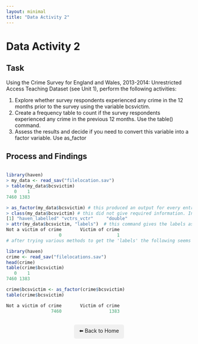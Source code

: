 ```yaml
---
layout: minimal
title: "Data Activity 2"
---
```


# Data Activity 2

## Task

Using the Crime Survey for England and Wales, 2013-2014: Unrestricted Access Teaching Dataset (see Unit 1), perform the following activities:
1.	Explore whether survey respondents experienced any crime in the 12 months prior to the survey using the variable bcsvictim.
2.	Create a frequency table to count if the survey respondents experienced any crime in the previous 12 months. Use the table() command.
3.	Assess the results and decide if you need to convert this variable into a factor variable. Use as_factor

## Process and Findings

```r

library(haven)
> my_data <- read_sav("filelocation.sav")
> table(my_data$bcsvictim)
   0    1 
7460 1383 

> as_factor(my_data$bcsvictim) # this produced an output for every entry as to whether they were a victim of crime or not,  my aim was to get the code/key for 0 and 1
> class(my_data$bcsvictim) # this did not give required information. Instead, it listed data structure as follows 
[1] "haven_labelled" "vctrs_vctr"     "double"  
> attr(my_data$bcsvictim, "labels")  # this command gives the labels associated with the factor.
Not a victim of crime       Victim of crime 
                    0                     1
# after trying various methods to get the 'labels' the following seems to be the most straightforward

library(haven)
crime <- read_sav("filelocations.sav")
head(crime)
table(crime$bcsvictim)
   0    1 
7460 1383

crime$bcsvictim <- as_factor(crime$bcsvictim)
table(crime$bcsvictim)

Not a victim of crime       Victim of crime 
                 7460                  1383 
```
<p style="text-align: center; margin-top: 2em;">
  <a href="../index.html" style="text-decoration: none; background: #f0f0f0; padding: 0.5em 1em; border-radius: 5px; display: inline-block;">
    ⬅️ Back to Home
  </a>
</p>
